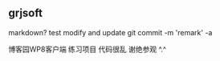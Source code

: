 grjsoft
----
markdown?
test modify and update
git commit -m 'remark' -a

博客园WP8客户端 练习项目 代码很乱 谢绝参观 ^.^